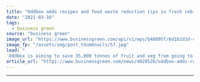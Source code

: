 ```yaml
---
title: "Oddbox adds recipes and food waste reduction tips in fresh rebrand"
date: "2021-03-16"
tags: 
  - business green
source: "business green"
image_url: "https://www.businessgreen.com/api/v1/wps/b48095f/6d1b2d3d-cd48-45fc-809f-a360978ecc4d/2/ODDBOX-JAN-210533-185x114.jpg"
image_fp: "/assets/img/post_thumbnails/57.jpg"
lead: "
 Oddbox is aiming to save 35,000 tonnes of fruit and veg from going to landfill by 2035 ..."
article_url: "https://www.businessgreen.com/news/4028526/oddbox-adds-recipes-food-waste-reduction-tips-fresh-rebrand"
---
```


---
